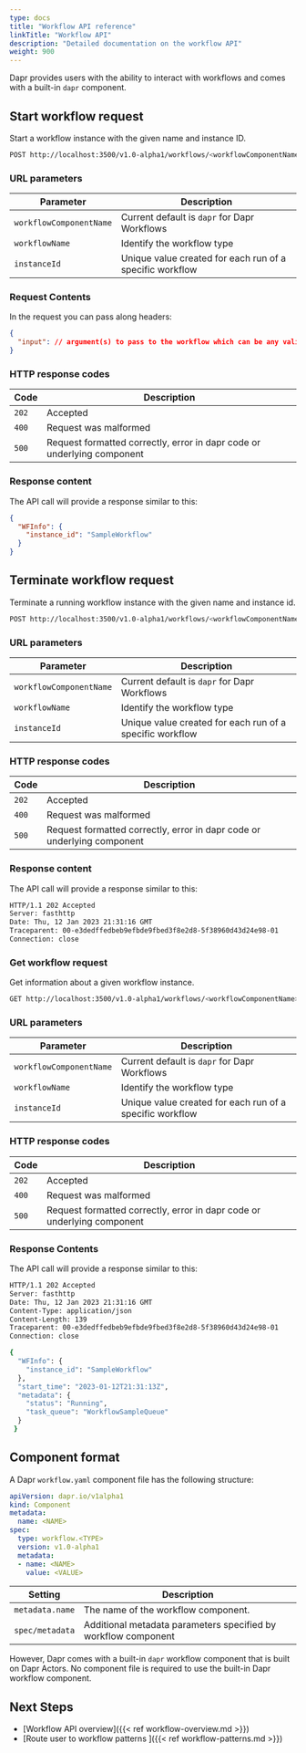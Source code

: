 ```yaml
---
type: docs
title: "Workflow API reference"
linkTitle: "Workflow API"
description: "Detailed documentation on the workflow API"
weight: 900
---
```


Dapr provides users with the ability to interact with workflows and comes with a built-in `dapr` component.

## Start workflow request

Start a workflow instance with the given name and instance ID.

```bash
POST http://localhost:3500/v1.0-alpha1/workflows/<workflowComponentName>/<workflowName>/<instanceId>/start
```

### URL parameters

Parameter | Description
--------- | -----------
`workflowComponentName` | Current default is `dapr` for Dapr Workflows
`workflowName` | Identify the workflow type
`instanceId` | Unique value created for each run of a specific workflow

### Request Contents

In the request you can pass along headers:

```json
{
  "input": // argument(s) to pass to the workflow which can be any valid JSON data type (such as objects, strings, numbers, arrays, etc.)
}
```

### HTTP response codes

Code | Description
---- | -----------
`202`  | Accepted
`400`  | Request was malformed
`500`  | Request formatted correctly, error in dapr code or underlying component

### Response content

The API call will provide a response similar to this:

```json
{
  "WFInfo": {
    "instance_id": "SampleWorkflow"
  }
}
```

## Terminate workflow request

Terminate a running workflow instance with the given name and instance id.

```bash
POST http://localhost:3500/v1.0-alpha1/workflows/<workflowComponentName>/<instanceId>/terminate
```

### URL parameters

Parameter | Description
--------- | -----------
`workflowComponentName` | Current default is `dapr` for Dapr Workflows
`workflowName` | Identify the workflow type
`instanceId` | Unique value created for each run of a specific workflow

### HTTP response codes

Code | Description
---- | -----------
`202`  | Accepted
`400`  | Request was malformed
`500`  | Request formatted correctly, error in dapr code or underlying component

### Response content

The API call will provide a response similar to this:

```bash
HTTP/1.1 202 Accepted
Server: fasthttp
Date: Thu, 12 Jan 2023 21:31:16 GMT
Traceparent: 00-e3dedffedbeb9efbde9fbed3f8e2d8-5f38960d43d24e98-01
Connection: close 
```

### Get workflow request

Get information about a given workflow instance.

```bash
GET http://localhost:3500/v1.0-alpha1/workflows/<workflowComponentName>/<workflowName>/<instanceId>
```

### URL parameters

Parameter | Description
--------- | -----------
`workflowComponentName` | Current default is `dapr` for Dapr Workflows
`workflowName` | Identify the workflow type
`instanceId` | Unique value created for each run of a specific workflow

### HTTP response codes

Code | Description
---- | -----------
`202`  | Accepted
`400`  | Request was malformed
`500`  | Request formatted correctly, error in dapr code or underlying component

### Response Contents

The API call will provide a response similar to this:

```bash
HTTP/1.1 202 Accepted
Server: fasthttp
Date: Thu, 12 Jan 2023 21:31:16 GMT
Content-Type: application/json
Content-Length: 139
Traceparent: 00-e3dedffedbeb9efbde9fbed3f8e2d8-5f38960d43d24e98-01
Connection: close 

{
  "WFInfo": {
    "instance_id": "SampleWorkflow"
  },
  "start_time": "2023-01-12T21:31:13Z",
  "metadata": {
    "status": "Running",
    "task_queue": "WorkflowSampleQueue"
  }
 }
```

## Component format

A Dapr `workflow.yaml` component file has the following structure:

```yaml
apiVersion: dapr.io/v1alpha1
kind: Component
metadata:
  name: <NAME>
spec:
  type: workflow.<TYPE>
  version: v1.0-alpha1
  metadata:
  - name: <NAME>
    value: <VALUE>
 ```

| Setting | Description |
| ------- | ----------- |
| `metadata.name` | The name of the workflow component. |
| `spec/metadata` | Additional metadata parameters specified by workflow component |

However, Dapr comes with a built-in `dapr` workflow component that is built on Dapr Actors. No component file is required to use the built-in Dapr workflow component.

## Next Steps

- [Workflow API overview]({{< ref workflow-overview.md >}})
- [Route user to workflow patterns ]({{< ref workflow-patterns.md >}})
